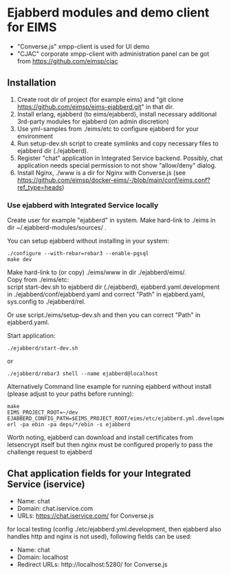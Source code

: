 # Ejabberd modules and demo client for EIMS

* "Converse.js" xmpp-client is used for UI demo
* "CJAC" corporate xmpp-client with administration panel can be got from https://github.com/eimsp/cjac

## Installation

1. Create root dir of project (for example eims) and "git clone https://github.com/eimsp/eims-ejabberd.git" in that dir.
2. Install erlang, ejabberd (to eims/ejabberd), install necessary additional 3rd-party modules for ejabberd (on admin discretion)
3. Use yml-samples from ./eims/etc to configure ejabberd for your environment
4. Run setup-dev.sh script to create symlinks and copy necessary files to ejabberd dir (./ejabberd).
5. Register "chat" application in Integrated Service backend. Possibly, chat application needs special permission to not show "allow/deny" dialog.
6. Install Nginx, ./www is a dir for Nginx with Converse.js (see https://github.com/eimsp/docker-eims/-/blob/main/conf/eims.conf?ref_type=heads)

### Use ejabberd with Integrated Service locally 

Create user for example "ejabberd" in system.
Make hard-link to ./eims in dir ~/.ejabberd-modules/sources/ .

You can setup ejabberd without installing in your system:

    ./configure --with-rebar=rebar3 --enable-pgsql
    make dev

Make hard-link to (or copy) ./eims/www in dir ./ejabberd/eims/.  
Copy from ./eims/etc:  
script start-dev.sh to ejabberd dir (./ejabberd), 
ejabberd.yaml.development in ./ejabberd/conf/ejabberd.yaml and correct "Path" in ejabberd.yaml, 
sys.config to ./ejabberd/rel. 

Or use script./eims/setup-dev.sh and then you can correct "Path" in ejabberd.yaml.
                               
Start application:  

    ./ejabberd/start-dev.sh     
 or 
   
    ./ejabberd/rebar3 shell --name ejabberd@localhost      
 
Alternatively
Command line example for running ejabberd without install (please adjust to your paths before running):
```shell script
make
EIMS_PROJECT_ROOT=~/dev 
EJABBERD_CONFIG_PATH=$EIMS_PROJECT_ROOT/eims/etc/ejabberd.yml.development erl -pa ebin -pa deps/*/ebin -s ejabberd
```

Worth noting, ejabberd can download and install certificates from letsencrypt itself but then nginx must be configured properly to pass the challenge request to ejabberd 

## Chat application fields for your Integrated Service (iservice)

* Name: chat
* Domain: chat.iservice.com
* URLs: https://chat.iservice.com/ for Converse.js

for local testing (config ./etc/ejabberd.yml.development, then ejabberd also handles http and nginx is not used), following fields can be used:
* Name: chat
* Domain: localhost
* Redirect URLs: http://localhost:5280/ for Converse.js



